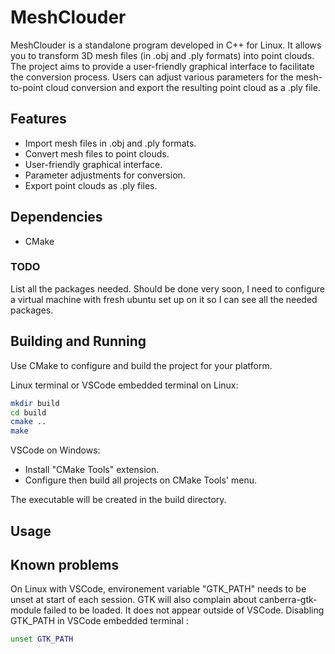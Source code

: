# MeshClouder

MeshClouder is a standalone program developed in C++ for Linux. It allows you to transform 3D mesh files (in .obj and .ply formats) into point clouds. The project aims to provide a user-friendly graphical interface to facilitate the conversion process. Users can adjust various parameters for the mesh-to-point cloud conversion and export the resulting point cloud as a .ply file.

## Features

- Import mesh files in .obj and .ply formats.
- Convert mesh files to point clouds.
- User-friendly graphical interface.
- Parameter adjustments for conversion.
- Export point clouds as .ply files.

## Dependencies

- CMake

### TODO

List all the packages needed. Should be done very soon, I need to configure a virtual machine with fresh ubuntu set up on it so I can see all the needed packages.

## Building and Running

Use CMake to configure and build the project for your platform.

Linux terminal or VSCode embedded terminal on Linux:

```bash
mkdir build
cd build
cmake ..
make
```

VSCode on Windows:

- Install "CMake Tools" extension.
- Configure then build all projects on CMake Tools' menu.

The executable will be created in the build directory.

## Usage

## Known problems

On Linux with VSCode, environement variable "GTK_PATH" needs to be unset at start of each session. GTK will also complain about canberra-gtk-module failed to be loaded. It does not appear outside of VSCode.
Disabling GTK_PATH in VSCode embedded terminal :

```bash
unset GTK_PATH
```